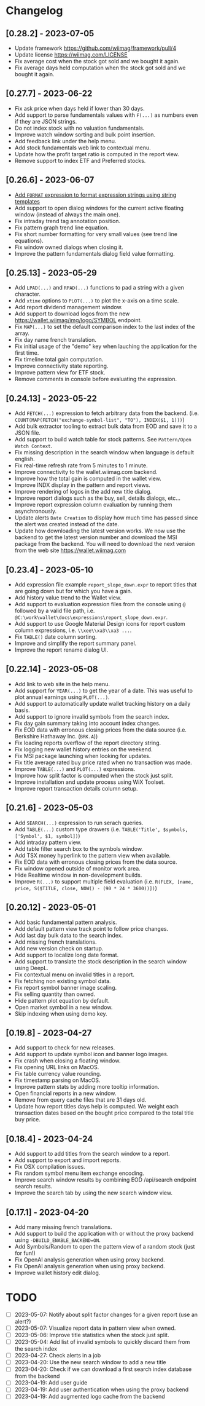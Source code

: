 # Changelog

## [0.28.2] - 2023-07-05
- Update framework <https://github.com/wiimag/framework/pull/4>
- Update license <https://wiimag.com/LICENSE>
- Fix average cost when the stock got sold and we bought it again.
- Fix average days held computation when the stock got sold and we bought it again.

## [0.27.7] - 2023-06-22
- Fix ask price when days held if lower than 30 days.
- Add support to parse fundamentals values with `F(...)` as numbers even if they are JSON strings.
- Do not index stock with no valuation fundamentals.
- Improve watch window sorting and bulk point insertion.
- Add feedback link under the help menu.
- Add stock fundamentals web link to contextual menu.
- Update how the profit target ratio is computed in the report view.
- Remove support to index ETF and Preferred stocks.

## [0.26.6] - 2023-06-07
- [Add `FORMAT` expression to format expression strings using string templates](https://github.com/wiimag/wallet/pull/33)
- Add support to open dialog windows for the current active floating window (instead of always the main one).
- Fix intraday trend tag annotation position.
- Fix pattern graph trend line equation.
- Fix short number formatting for very small values (see trend line equations).
- Fix window owned dialogs when closing it.
- Improve the pattern fundamentals dialog field value formatting.

## [0.25.13] - 2023-05-29
- Add `LPAD(...)` and `RPAD(...)` functions to pad a string with a given character.
- Add `xtime` options to `PLOT(...)` to plot the x-axis on a time scale.
- Add report dividend management window.
- Add support to download logos from the new https://wallet.wiimag/img/logo/SYMBOL endpoint.
- Fix `MAP(...)` to set the default comparison index to the last index of the array.
- Fix day name french translation.
- Fix initial usage of the "demo" key when lauching the application for the first time.
- Fix timeline total gain computation.
- Improve connectivity state reporting.
- Improve pattern view for ETF stock.
- Remove comments in console before evaluating the expression.

## [0.24.13] - 2023-05-22
- Add `FETCH(...)` expression to fetch arbitrary data from the backend. (i.e. `COUNT(MAP(FETCH("exchange-symbol-list", "TO"), INDEX($1, 1)))`)
- Add bulk extractor tooling to extract bulk data from EOD and save it to a JSON file.
- Add support to build watch table for stock patterns. See `Pattern/Open Watch Context`.
- Fix missing description in the search window when language is default english.
- Fix real-time refresh rate from 5 minutes to 1 minute.
- Improve connectivity to the wallet.wiimag.com backend.
- Improve how the total gain is computed in the wallet view.
- Improve INDX display in the pattern and report views.
- Improve rendering of logos in the add new title dialog.
- Improve report dialogs such as the buy, sell, details dialogs, etc...
- Improve report expression column evaluation by running them asynchronously.
- Update alerts `Date Creation` to display how much time has passed since the alert was created instead of the date.
- Update how downloading the latest version works. We now use the backend to get the latest version number and download the MSI package from the backend. You will need to download the next version from the web site https://wallet.wiimag.com

## [0.23.4] - 2023-05-10
- Add expression file example `report_slope_down.expr` to report titles that are going down but for which you have a gain.
- Add history value trend to the Wallet view.
- Add support to evaluation expression files from the console using `@` followed by a valid file path, i.e. `@C:\work\wallet\docs\expressions\report_slope_down.expr`.
- Add support to use Google Material Design icons for report custom column expressions, i.e. `\\xee\\xa3\\xa3 ...`.
- Fix `TABLE()` date column sorting.
- Improve and simplify the report summary panel.
- Improve the report rename dialog UI.

## [0.22.14] - 2023-05-08
- Add link to web site in the help menu.
- Add support for `YEAR(...)` to get the year of a date. This was useful to plot annual earnings using `PLOT(...)`.
- Add support to automatically update wallet tracking history on a daily basis.
- Add support to ignore invalid symbols from the search index.
- Fix day gain summary taking into account index changes.
- Fix EOD data with erronous closing prices from the data source (i.e. Berkshire Hathaway Inc. (`BRK.A`))
- Fix loading reports overflow of the report directory string.
- Fix logging new wallet history entries on the weekend.
- Fix MSI package launching when looking for updates.
- Fix title average rated buy price rated when no transaction was made.
- Improve `TABLE(...)` and `PLOT(...)` expressions.
- Improve how split factor is computed when the stock just split.
- Improve installation and update process using WiX Toolset.
- Improve report transaction details column setup.

## [0.21.6] - 2023-05-03
- Add `SEARCH(...)` expression to run serach queries.
- Add `TABLE(...)` custom type drawers (i.e. `TABLE('Title', $symbols, ['Symbol', $1, symbol])`) 
- Add intraday pattern view.
- Add table filter search box to the symbols window.
- Add TSX money hyperlink to the pattern view when available.
- Fix EOD data with erronous closing prices from the data source.
- Fix window opened outside of monitor work area.
- Hide Realtime window in non-development builds.
- Improve `R(...)` to support multiple field evaluation (i.e. `R(FLEX, [name, price, S($TITLE, close, NOW() - (90 * 24 * 3600))])`)

## [0.20.12] - 2023-05-01
- Add basic fundamental pattern analysis.
- Add default pattern view track point to follow price changes.
- Add last day bulk data to the search index.
- Add missing french translations.
- Add new version check on startup.
- Add support to localize long date format.
- Add support to translate the stock description in the search window using DeepL.
- Fix contextual menu on invalid titles in a report.
- Fix fetching non existing symbol data.
- Fix report symbol banner image scaling.
- Fix selling quantity than owned.
- Hide pattern plot equation by default.
- Open market symbol in a new window.
- Skip indexing when using demo key.

## [0.19.8] - 2023-04-27
- Add support to check for new releases.
- Add support to update symbol icon and banner logo images.
- Fix crash when closing a floating window.
- Fix opening URL links on MacOS.
- Fix table currency value rounding.
- Fix timestamp parsing on MacOS.
- Improve pattern stats by adding more tooltip information.
- Open financial reports in a new window.
- Remove from query cache files that are 31 days old.
- Update how report titles days help is computed. We weight each transaction dates based on the bought price compared to the total title buy price.

## [0.18.4] - 2023-04-24
- Add support to add titles from the search window to a report.
- Add support to export and import reports.
- Fix OSX compilation issues.
- Fix random symbol menu item exchange encoding.
- Improve search window results by combining EOD /api/search endpoint search results.
- Improve the search tab by using the new search window view.

## [0.17.1] - 2023-04-20
- Add many missing french translations.
- Add support to build the application with or without the proxy backend using `-DBUILD_ENABLE_BACKEND=ON`.
- Add Symbols/Random to open the pattern view of a random stock (just for fun!)
- Fix OpenAI analysis generation when using proxy backend.
- Fix OpenAI analysis generation when using proxy backend.
- Improve wallet history edit dialog.

# TODO
- [ ] 2023-05-07: Notify about split factor changes for a given report (use an alert?)
- [ ] 2023-05-07: Visualize report data in pattern view when owned.
- [ ] 2023-05-06: Improve title statistics when the stock just split.
- [ ] 2023-05-04: Add list of invalid symbols to quickly discard them from the search index
- [ ] 2023-04-27: Check alerts in a job
- [ ] 2023-04-20: Use the new search window to add a new title
- [ ] 2023-04-20: Check if we can download a first search index database from the backend
- [ ] 2023-04-19: Add user guide
- [ ] 2023-04-19: Add user authentication when using the proxy backend
- [ ] 2023-04-19: Add augmented logo cache from the backend
